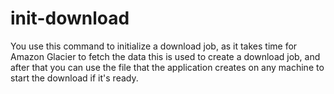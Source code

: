 init-download
===========

You use this command to initialize a download job, as it  takes time for Amazon Glacier to fetch the data this is used to create a download job, and after that you can use the file that the application creates on any machine to start the download if it's ready.

```bash
```